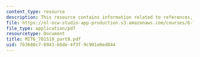```yaml
---
content_type: resource
description: This resource contains information related to references, and appendices.
file: https://ol-ocw-studio-app-production.s3.amazonaws.com/courses/6-701-introduction-to-nanoelectronics-spring-2010/7b3688c7094366de4f3f9c901e8ed844_MIT6_701S10_part8.pdf
file_type: application/pdf
resourcetype: Document
title: MIT6_701S10_part8.pdf
uid: 7b3688c7-0943-66de-4f3f-9c901e8ed844
---
```

